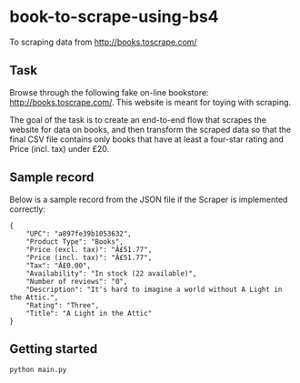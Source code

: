 # book-to-scrape-using-bs4
To scraping data from http://books.toscrape.com/

## Task
Browse through the following fake on-line bookstore: http://books.toscrape.com/. This website is meant for toying with scraping.

The goal of the task is to create an end-to-end flow that scrapes the website for data on books, and then transform the scraped data so that the final CSV file contains only books that have at least a four-star rating and Price (incl. tax) under £20.

## Sample record
Below is a sample record from the JSON file if the Scraper is implemented correctly:
```
{
	"UPC": "a897fe39b1053632",
	"Product Type": "Books",
	"Price (excl. tax)": "Â£51.77",
	"Price (incl. tax)": "Â£51.77",
	"Tax": "Â£0.00",
	"Availability": "In stock (22 available)",
	"Number of reviews": "0",
	"Description": "It's hard to imagine a world without A Light in the Attic.",
	"Rating": "Three",
	"Title": "A Light in the Attic"
}
```

## Getting started
```bash
python main.py
```